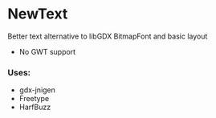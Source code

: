 # NewText
Better text alternative to libGDX BitmapFont and basic layout

- No GWT support

### Uses:
- gdx-jnigen
- Freetype
- HarfBuzz
